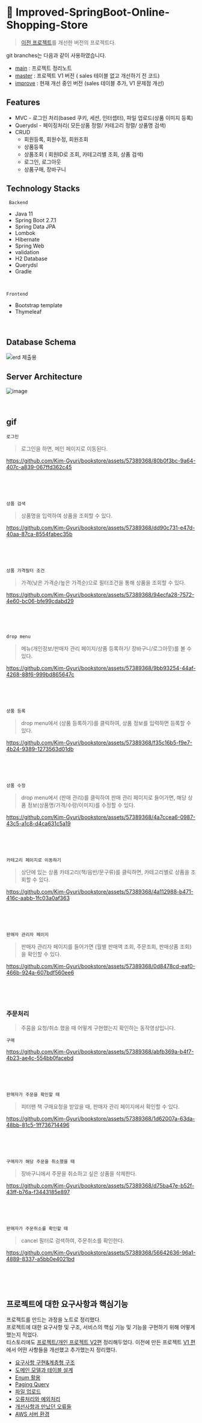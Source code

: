 # :pushpin: Improved-SpringBoot-Online-Shopping-Store
> [이전 프로젝트](https://github.com/Kim-Gyuri/SpringBoot-Online-Shopping-Store)를 개선한 버전의 프로젝트다.

git branches는 다음과 같이 사용하였습니다. <br>
- [main](https://github.com/Kim-Gyuri/bookstore) : 프로젝트 정리노트
- [master](https://github.com/Kim-Gyuri/bookstore/tree/master) : 프로젝트 V1 버전 ( sales 테이블 없고 개선하기 전 코드)
- [improve](https://github.com/Kim-Gyuri/bookstore/tree/improve) : 현재 개선 중인 버전 (sales 테이블 추가, V1 문제점 개선)

## Features
+ MVC  - 로그인 처리(based 쿠키, 세션, 인터셉터), 파일 업로드(상품 이미지 등록)
+ Querydsl - 페이징처리( 모든상품 정렬/ 카테고리 정렬/ 상품명 검색)
+ CRUD
  + 회원등록, 회원수정, 회원조회
  + 상품등록
  + 상품조회 ( 회원ID로 조회, 카테고리별 조회,  상품 검색)
  + 로그인, 로그아웃 
  + 상품구매, 장바구니
  
## Technology Stacks
` Backend`
+ Java 11
+ Spring Boot 2.7.1
+ Spring Data JPA
+ Lombok
+ Hibernate
+ Spring Web
+ validation
+ H2 Database 
+ Querydsl
+ Gradle 
<br>

`Frontend`
+ Bootstrap template
+ Thymeleaf
<br>

## Database Schema
![erd 제출용](https://github.com/Kim-Gyuri/bookstore/assets/57389368/0627e85d-5a00-4fca-bc88-f6afa91e2625)

## Server Architecture
![image](https://github.com/Kim-Gyuri/bookstore/assets/57389368/821c9e9a-17ff-4a74-b4a1-32d8e675b3b1)

<br>

## gif
`로그인` <br>
> 로그인을 하면, 메인 페이지로 이동된다.

https://github.com/Kim-Gyuri/bookstore/assets/57389368/80b0f3bc-9a64-407c-a839-067ffd362c45

<br> <br> <br>

`상품 검색` <br>
> 상품명을 입력하여 상품을 조회할 수 있다.

https://github.com/Kim-Gyuri/bookstore/assets/57389368/dd90c731-e47d-40aa-87ca-8554fabec35b

<br> <br> <br>

`상품 가격필터 조건` <br>
> 가격(낮은 가격순/높은 가격순)으로 필터조건을 통해 상품을 조회할 수 있다.

https://github.com/Kim-Gyuri/bookstore/assets/57389368/94ecfa28-7572-4e60-bc06-bfe99cdabd29

<br> <br> <br>

`drop menu` 
> 메뉴(개인정보/판매자 관리 페이지/상품 등록하기/ 장바구니/로그아웃)를 볼 수 있다.

https://github.com/Kim-Gyuri/bookstore/assets/57389368/9bb93254-44af-4268-88f6-999bd865647c

<br> <br> <br>

`상품 등록` <br>
> drop menu에서 (상품 등록하기)를 클릭하여, 상품 정보를 입력하면 등록할 수 있다.

https://github.com/Kim-Gyuri/bookstore/assets/57389368/f35c16b5-f9e7-4b24-9389-1273563d01db

<br> <br> <br>

`상품 수정` <br>
> drop menu에서 (판매 관리)를 클릭하여 판매 관리 페이지로 들어가면, 해당 상품 정보(상품명/가격/수량/이미지)를 수정할 수 있다.

https://github.com/Kim-Gyuri/bookstore/assets/57389368/4a7ccea6-0987-43c5-a1c8-d4ca631c5a19

<br> <br> <br>

`카테고리 페이지로 이동하기`  <br>
> 상단에 있는 상품 카테고리(책/음반/문구류)를 클릭하면, 카테고리별로 상품을 조회할 수 있다.

https://github.com/Kim-Gyuri/bookstore/assets/57389368/4a112988-b471-416c-aabb-1fc03a0af363

<br> <br> <br>

`판매자 관리자 페이지` <br>
> 판매자 관리자 페이지를 들어가면 (월별 판매액 조회, 주문조회, 판매상품 조회)을 확인할 수 있다. <br>

https://github.com/Kim-Gyuri/bookstore/assets/57389368/0d8478cd-eaf0-466b-924a-607bdf560ee6

<br> <br> <br>

### 주문처리
> 주뭄을 요청/취소 했을 때 어떻게 구현했는지 확인하는 동작영상입니다.

`구매` <br>

https://github.com/Kim-Gyuri/bookstore/assets/57389368/abfb369a-b4f7-4b23-ae4c-554bb0facebd

<br> <br> <br>

`판매자가 주문을 확인할 때` <br>
> 피터팬 책 구매요청을 받았을 때, 판매자 관리 페이지에서 확인할 수 있다.

https://github.com/Kim-Gyuri/bookstore/assets/57389368/1d62007a-63da-48bb-81c5-1ff736714496

<br> <br> <br>

`구매자가 해당 주문을 취소했을 때` <br>
> 장바구니에서 주문을 취소하고 싶은 상품을 삭제한다.

https://github.com/Kim-Gyuri/bookstore/assets/57389368/d75ba47e-b52f-43ff-b76a-f3443185e897

<br> <br> <br>

`판매자가 주문취소를 확인할 때` <br>
> cancel 필터로 검색하여, 주문취소를 확인한다.

https://github.com/Kim-Gyuri/bookstore/assets/57389368/56642636-96a1-4889-8337-a5bb0e4021bd

<br> <br> <br>

## 프로젝트에 대한 요구사항과 핵심기능
프로젝트를 만드는 과정을 노트로 정리했다. <br> 프로젝트에 대한 요구사항 및 구조, 서비스의 핵심 기능 및 기능을 구현하기 위해 어떻게 했는지 적었다. <br> 
티스토리에도 [프로젝트/개인 프로젝트 V2편](https://thumper.tistory.com/category/%ED%94%84%EB%A1%9C%EC%A0%9D%ED%8A%B8/%EA%B0%9C%EC%9D%B8%20%ED%94%84%EB%A1%9C%EC%A0%9D%ED%8A%B8%20V2) 정리해두었다. 이전에 만든 프로젝트 [V1 편](https://thumper.tistory.com/category/%ED%94%84%EB%A1%9C%EC%A0%9D%ED%8A%B8/%EA%B0%9C%EC%9D%B8%20%ED%94%84%EB%A1%9C%EC%A0%9D%ED%8A%B8%20V1)에서 어떤 사항들을 개선했고 추가했는지 정리했다. <br>
+ [요구사항 구현&계층형 구조](https://github.com/Kim-Gyuri/Improved-SpringBoot-Online-Shopping-Store/blob/main/%EB%85%B8%ED%8A%B8/%EC%9A%94%EA%B5%AC%EC%82%AC%ED%95%AD%20%EA%B5%AC%ED%98%84%26%EA%B3%84%EC%B8%B5%ED%98%95%20%EA%B5%AC%EC%A1%B0.md)
+ [도메인 모델과 테이블 설계](https://github.com/Kim-Gyuri/Improved-SpringBoot-Online-Shopping-Store/blob/main/%EB%85%B8%ED%8A%B8/%EB%8F%84%EB%A9%94%EC%9D%B8%20%EB%AA%A8%EB%8D%B8%EA%B3%BC%20%ED%85%8C%EC%9D%B4%EB%B8%94%20%EC%84%A4%EA%B3%84.md)
+ [Enum 활용](https://github.com/Kim-Gyuri/Improved-SpringBoot-Online-Shopping-Store/blob/main/%EB%85%B8%ED%8A%B8/Enum%20%ED%99%9C%EC%9A%A9.md)
+ [Paging Query](https://github.com/Kim-Gyuri/Improved-SpringBoot-Online-Shopping-Store/blob/main/%EB%85%B8%ED%8A%B8/Paging%20Query.md)
+ [파일 업로드](https://github.com/Kim-Gyuri/Improved-SpringBoot-Online-Shopping-Store/blob/main/%EB%85%B8%ED%8A%B8/%ED%8C%8C%EC%9D%BC%20%EC%97%85%EB%A1%9C%EB%93%9C.md)
+ [오류처리와 예외처리](https://github.com/Kim-Gyuri/Improved-SpringBoot-Online-Shopping-Store/blob/main/%EB%85%B8%ED%8A%B8/%EC%98%A4%EB%A5%98%EC%B2%98%EB%A6%AC%EC%99%80%20%EC%98%88%EC%99%B8%EC%B2%98%EB%A6%AC.md)
+ [개선사항과 만났던 오류들](https://github.com/Kim-Gyuri/Improved-SpringBoot-Online-Shopping-Store/blob/main/%EB%85%B8%ED%8A%B8/%EA%B0%9C%EC%84%A0%EC%82%AC%ED%95%AD%EA%B3%BC%20%EB%A7%8C%EB%82%AC%EB%8D%98%20%EC%98%A4%EB%A5%98%EB%93%A4.md)
+ [AWS 서버 환경](https://github.com/Kim-Gyuri/bookstore/tree/main/%EB%85%B8%ED%8A%B8/AWS%20)

